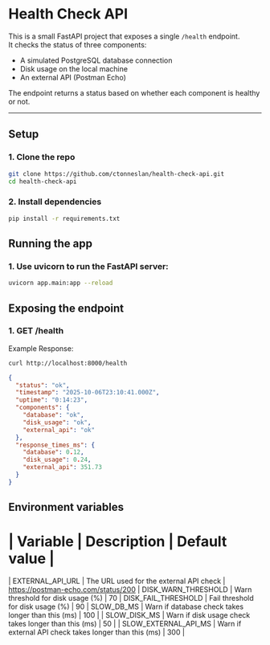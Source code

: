 # Health Check API

This is a small FastAPI project that exposes a single `/health` endpoint.  
It checks the status of three components:

- A simulated PostgreSQL database connection
- Disk usage on the local machine
- An external API (Postman Echo)

The endpoint returns a status based on whether each component is healthy or not.

---

## Setup

### 1. Clone the repo

```bash
git clone https://github.com/ctonneslan/health-check-api.git
cd health-check-api
```

### 2. Install dependencies

```bash
pip install -r requirements.txt
```

## Running the app

### 1. Use uvicorn to run the FastAPI server:

```bash
uvicorn app.main:app --reload
```

## Exposing the endpoint

### 1. GET /health

Example Response:

```bash
curl http://localhost:8000/health
```

```json
{
  "status": "ok",
  "timestamp": "2025-10-06T23:10:41.000Z",
  "uptime": "0:14:23",
  "components": {
    "database": "ok",
    "disk_usage": "ok",
    "external_api": "ok"
  },
  "response_times_ms": {
    "database": 0.12,
    "disk_usage": 0.24,
    "external_api": 351.73
  }
}
```

## Environment variables

# | Variable | Description | Default value |

| EXTERNAL_API_URL | The URL used for the external API check | https://postman-echo.com/status/200
| DISK_WARN_THRESHOLD | Warn threshold for disk usage (%) | 70
| DISK_FAIL_THRESHOLD | Fail threshold for disk usage (%) | 90
| SLOW_DB_MS | Warn if database check takes longer than this (ms) | 100 |
| SLOW_DISK_MS | Warn if disk usage check takes longer than this (ms) | 50 |
| SLOW_EXTERNAL_API_MS | Warn if external API check takes longer than this (ms) | 300 |
